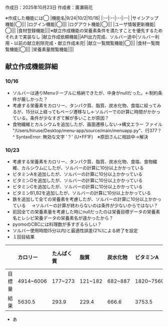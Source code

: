 作成日：2025年10月23日
作成者：廣瀬萌花

※作成した機能には◯
|機能名|9/24|10/2|10/16|
|:--|:--|:--|:--|
|サインアップ機能|◯|||
|ログイン機能|◯|||
|ログアウト機能|◯|||
|ユーザ情報更新機能|◯|||
|食材登録機能||||※献立作成機能の栄養素条件を満たすことを優先するためそれまで実装なし
|献立作成依頼機能||API出力完成、ソルバー途中|ソルバー利用・以前の献立削除完成・献立作成未完|
|献立一覧閲覧機能|◯|||
|食材一覧閲覧機能|◯|||
|栄養素量閲覧機能||||

## 献立作成機能詳細
### 10/16
- ソルバーは通りMenuテーブルに格納できたが、中身がnullだった。←制約条件が厳しかった？
- 考慮する栄養素をカロリー、タンパク質、脂質、炭水化物、食塩に絞ってみるが、15分以上経ってもページ遷移なし←ソルバーでの計算に時間がかかっている。条件が少なすぎて解が多いことが原因？
- 食物繊維とカルシウムを追加したが、画面遷移しない→構文エラー ファイル "/Users/hiruse/Desktop/menu-app/source/main/menuapp.py"、行377？^ SyntaxError: 無効な文字 '？' (U+FF1F)　※原田さんに相談中→解決

### 10/23
- 考慮する栄養素をカロリー、タンパク質、脂質、炭水化物、食塩、食物繊維、カルシウムにしたが、ソルバーの計算に10分以上かかっている
- ビタミンAを追加したが、ソルバーの計算に10分以上かかっている
- ビタミンDを追加したが、ソルバーの計算に10分以上かかっている
- ビタミンCを追加したが、ソルバーの計算に10分以上かかっている
- ビタミンB1,B2を追加したが、ソルバーの計算に10分以上かかっている
- 鉄を追加して全ての栄養素を考慮したが、ソルバーの計算に10分以上かかっている
　→ソルバーの計算が終わらないのは条件が少ないからではない？
 - 前回全ての栄養素量を考慮した時にnullだったのは栄養目標データの栄養素名とレシピ栄養データの栄養素名が違かったから？
 - pyomoのCBCには料理数が多すぎるらしい？
- ソルバー使用時間(5分以内)と最適性誤差(2%)による終了を設定
- １回目結果

||カロリー|たんぱく質|脂質|炭水化物|ビタミンA|ビタミンB1|ビタミンB2|ビタミンC|カルシウム|鉄|食塩|食物繊維|ビタミンD|
|:--|:--|:--|:--|:--|:--|:--|:--|:--|:--|:--|:--|:--|:--|
|目標量|4914~6006|177~273|121~182|682~887|1820~7560|2.24~|3.36~|280~|1820~7000|16.8~|~18.2|50.4~|25.2~280|
|結果|5630.5|293.9|229.4|666.6|3753.5|3.783|5.682|887.5|2782.3|54.71|2782.3|54.71|47.83|89.05|42.92|

- あ
